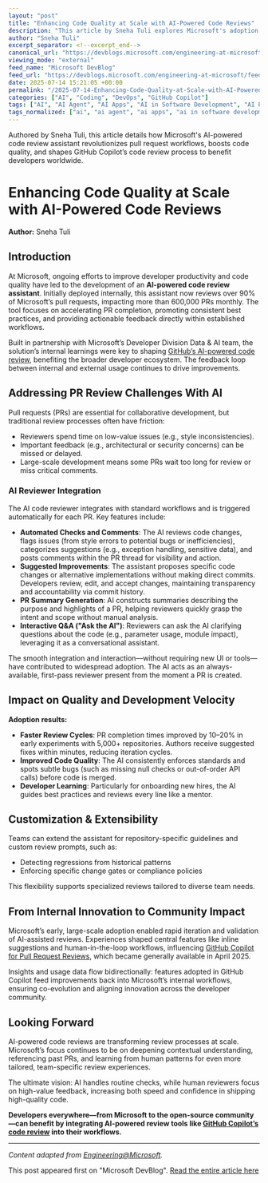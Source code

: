 ```yaml
---
layout: "post"
title: "Enhancing Code Quality at Scale with AI-Powered Code Reviews"
description: "This article by Sneha Tuli explores Microsoft's adoption and impact of an AI-powered code review assistant that automates routine pull request reviews, suggests improvements, enables Q&A, and improves developer onboarding. The technology’s co-evolution influenced GitHub Copilot’s code review, highlighting benefits for both internal teams and the developer community."
author: "Sneha Tuli"
excerpt_separator: <!--excerpt_end-->
canonical_url: "https://devblogs.microsoft.com/engineering-at-microsoft/enhancing-code-quality-at-scale-with-ai-powered-code-reviews/"
viewing_mode: "external"
feed_name: "Microsoft DevBlog"
feed_url: "https://devblogs.microsoft.com/engineering-at-microsoft/feed/"
date: 2025-07-14 15:21:05 +00:00
permalink: "/2025-07-14-Enhancing-Code-Quality-at-Scale-with-AI-Powered-Code-Reviews.html"
categories: ["AI", "Coding", "DevOps", "GitHub Copilot"]
tags: ["AI", "AI Agent", "AI Apps", "AI in Software Development", "AI Powered Code Review", "Automated Code Reviews", "Best Practices", "Code Quality", "Code Review Assistant", "Code Reviews", "Code Suggestions", "Coding", "Customizable Code Review", "Developer Onboarding", "Developer Productivity", "DevOps", "Engineering Workflow", "Engineering@Microsoft", "GitHub Copilot", "Microsoft", "News", "Pull Requests"]
tags_normalized: ["ai", "ai agent", "ai apps", "ai in software development", "ai powered code review", "automated code reviews", "best practices", "code quality", "code review assistant", "code reviews", "code suggestions", "coding", "customizable code review", "developer onboarding", "developer productivity", "devops", "engineering workflow", "engineeringatmicrosoft", "github copilot", "microsoft", "news", "pull requests"]
---
```


Authored by Sneha Tuli, this article details how Microsoft's AI-powered code review assistant revolutionizes pull request workflows, boosts code quality, and shapes GitHub Copilot’s code review process to benefit developers worldwide.<!--excerpt_end-->

# Enhancing Code Quality at Scale with AI-Powered Code Reviews

**Author:** Sneha Tuli

## Introduction

At Microsoft, ongoing efforts to improve developer productivity and code quality have led to the development of an **AI-powered code review assistant**. Initially deployed internally, this assistant now reviews over 90% of Microsoft’s pull requests, impacting more than 600,000 PRs monthly. The tool focuses on accelerating PR completion, promoting consistent best practices, and providing actionable feedback directly within established workflows.

Built in partnership with Microsoft’s Developer Division Data & AI team, the solution’s internal learnings were key to shaping [GitHub’s AI-powered code review](https://docs.github.com/en/copilot/how-tos/agents/copilot-code-review/using-copilot-code-review), benefiting the broader developer ecosystem. The feedback loop between internal and external usage continues to drive improvements.

## Addressing PR Review Challenges With AI

Pull requests (PRs) are essential for collaborative development, but traditional review processes often have friction:

- Reviewers spend time on low-value issues (e.g., style inconsistencies).
- Important feedback (e.g., architectural or security concerns) can be missed or delayed.
- Large-scale development means some PRs wait too long for review or miss critical comments.

### AI Reviewer Integration

The AI code reviewer integrates with standard workflows and is triggered automatically for each PR. Key features include:

- **Automated Checks and Comments**: The AI reviews code changes, flags issues (from style errors to potential bugs or inefficiencies), categorizes suggestions (e.g., exception handling, sensitive data), and posts comments within the PR thread for visibility and action.
- **Suggested Improvements**: The assistant proposes specific code changes or alternative implementations without making direct commits. Developers review, edit, and accept changes, maintaining transparency and accountability via commit history.
- **PR Summary Generation**: AI constructs summaries describing the purpose and highlights of a PR, helping reviewers quickly grasp the intent and scope without manual analysis.
- **Interactive Q&A ("Ask the AI")**: Reviewers can ask the AI clarifying questions about the code (e.g., parameter usage, module impact), leveraging it as a conversational assistant.

The smooth integration and interaction—without requiring new UI or tools—have contributed to widespread adoption. The AI acts as an always-available, first-pass reviewer present from the moment a PR is created.

## Impact on Quality and Development Velocity

**Adoption results:**

- **Faster Review Cycles**: PR completion times improved by 10–20% in early experiments with 5,000+ repositories. Authors receive suggested fixes within minutes, reducing iteration cycles.
- **Improved Code Quality**: The AI consistently enforces standards and spots subtle bugs (such as missing null checks or out-of-order API calls) before code is merged.
- **Developer Learning**: Particularly for onboarding new hires, the AI guides best practices and reviews every line like a mentor.

## Customization & Extensibility

Teams can extend the assistant for repository-specific guidelines and custom review prompts, such as:

- Detecting regressions from historical patterns
- Enforcing specific change gates or compliance policies

This flexibility supports specialized reviews tailored to diverse team needs.

## From Internal Innovation to Community Impact

Microsoft’s early, large-scale adoption enabled rapid iteration and validation of AI-assisted reviews. Experiences shaped central features like inline suggestions and human-in-the-loop workflows, influencing [GitHub Copilot for Pull Request Reviews](https://github.blog/changelog/2025-04-04-copilot-code-review-now-generally-available/?utm_source=chatgpt.com), which became generally available in April 2025.

Insights and usage data flow bidirectionally: features adopted in GitHub Copilot feed improvements back into Microsoft’s internal workflows, ensuring co-evolution and aligning innovation across the developer community.

## Looking Forward

AI-powered code reviews are transforming review processes at scale. Microsoft’s focus continues to be on deepening contextual understanding, referencing past PRs, and learning from human patterns for even more tailored, team-specific review experiences.

The ultimate vision: AI handles routine checks, while human reviewers focus on high-value feedback, increasing both speed and confidence in shipping high-quality code.

**Developers everywhere—from Microsoft to the open-source community—can benefit by integrating AI-powered review tools like [GitHub Copilot’s code review](https://docs.github.com/en/copilot/how-tos/agents/copilot-code-review/using-copilot-code-review) into their workflows.**

---

*Content adapted from [Engineering@Microsoft](https://devblogs.microsoft.com/engineering-at-microsoft/enhancing-code-quality-at-scale-with-ai-powered-code-reviews/).*

This post appeared first on "Microsoft DevBlog". [Read the entire article here](https://devblogs.microsoft.com/engineering-at-microsoft/enhancing-code-quality-at-scale-with-ai-powered-code-reviews/)
